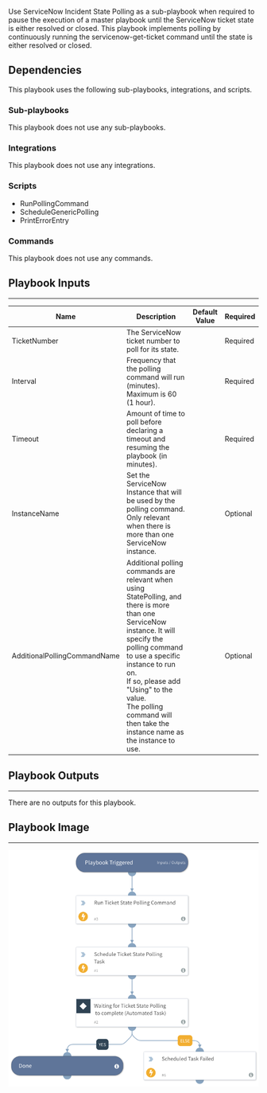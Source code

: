 Use ServiceNow Incident State Polling as a sub-playbook when required to pause the execution of a master playbook until the ServiceNow ticket state is either resolved or closed.
This playbook implements polling by continuously running the servicenow-get-ticket command until the state is either resolved or closed.

## Dependencies
This playbook uses the following sub-playbooks, integrations, and scripts.

### Sub-playbooks
This playbook does not use any sub-playbooks.

### Integrations
This playbook does not use any integrations.

### Scripts
* RunPollingCommand
* ScheduleGenericPolling
* PrintErrorEntry

### Commands
This playbook does not use any commands.

## Playbook Inputs
---

| **Name** | **Description** | **Default Value** | **Required** |
| --- | --- | --- | --- |
| TicketNumber | The ServiceNow ticket number to poll for its state. |  | Required |
| Interval | Frequency that the polling command will run \(minutes\). Maximum is 60 (1 hour). |  | Required |
| Timeout | Amount of time to poll before declaring a timeout and resuming the playbook \(in minutes\). |  | Required |
| InstanceName | Set the ServiceNow Instance that will be used by the polling command.<br/>Only relevant when there is more than one ServiceNow instance. |  | Optional |
| AdditionalPollingCommandName | Additional polling commands are relevant when using StatePolling, and there is more than one ServiceNow instance. It will specify the polling command to use a specific instance to run on. <br/>If so, please add "Using" to the value. <br/>The polling command will then take the instance name as the instance to use.  |  | Optional |

## Playbook Outputs
---
There are no outputs for this playbook.

## Playbook Image
---
![ServiceNow Ticket State Polling](https://raw.githubusercontent.com/demisto/content/master/Packs/ServiceNow/doc_files/ServiceNow_Ticket_State_Polling.png)